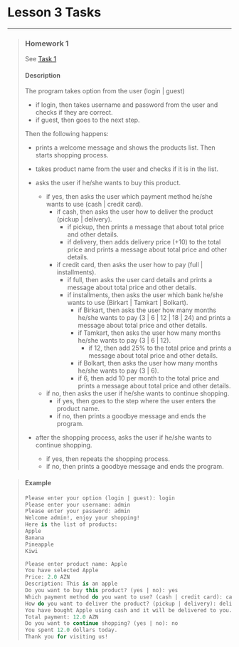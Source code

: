 # Lesson 3 Tasks
-----------------
> ### Homework 1
> See [Task 1](./lesson_three_tasks/hw3.dart)
>
> #### Description
> The program takes option from the user (login | guest)
>   - if login, then takes username and password from the user and checks if they are correct.
>   - if guest, then goes to the next step.
>
> Then the following happens:
> - prints a welcome message and shows the products list. Then starts shopping process.
> - takes product name from the user and checks if it is in the list.
> - asks the user if he/she wants to buy this product.
>   - if yes, then asks the user which payment method he/she wants to use (cash | credit card).
>     - if cash, then asks the user how to deliver the product (pickup | delivery).
>       - if pickup, then prints a message that about total price and other details.
>       - if delivery, then adds delivery price (+10) to the total price and prints a message about total price and other details.
>     - if credit card, then asks the user how to pay (full | installments).
>       - if full, then asks the user card details and prints a message about total price and other details.
>       - if installments, then asks the user which bank he/she wants to use (Birkart | Tamkart | Bolkart).
>         - if Birkart, then asks the user how many months he/she wants to pay (3 | 6 | 12 | 18 | 24) and prints a message about total price and other details.
>         - if Tamkart, then asks the user how many months he/she wants to pay (3 | 6 | 12).
>           - if 12, then add 25% to the total price and prints a message about total price and other details.
>         - if Bolkart, then asks the user how many months he/she wants to pay (3 | 6).
>          - if 6, then add 10 per month to the total price and prints a message about total price and other details.
>   - if no, then asks the user if he/she wants to continue shopping.
>     - if yes, then goes to the step where the user enters the product name.
>     - if no, then prints a goodbye message and ends the program.
>
> - after the shopping process, asks the user if he/she wants to continue shopping.
>   - if yes, then repeats the shopping process.
>   - if no, then prints a goodbye message and ends the program.


>
> #### Example
> ```dart
> Please enter your option (login | guest): login
> Please enter your username: admin
> Please enter your password: admin
> Welcome admin!, enjoy your shopping!
> Here is the list of products:
> Apple
> Banana
> Pineapple
> Kiwi
>
> Please enter product name: Apple
> You have selected Apple
> Price: 2.0 AZN
> Description: This is an apple
> Do you want to buy this product? (yes | no): yes
> Which payment method do you want to use? (cash | credit card): cash
> How do you want to deliver the product? (pickup | delivery): delivery
> You have bought Apple using cash and it will be delivered to you.
> Total payment: 12.0 AZN
> Do you want to continue shopping? (yes | no): no
> You spent 12.0 dollars today.
> Thank you for visiting us!
> ```
>

